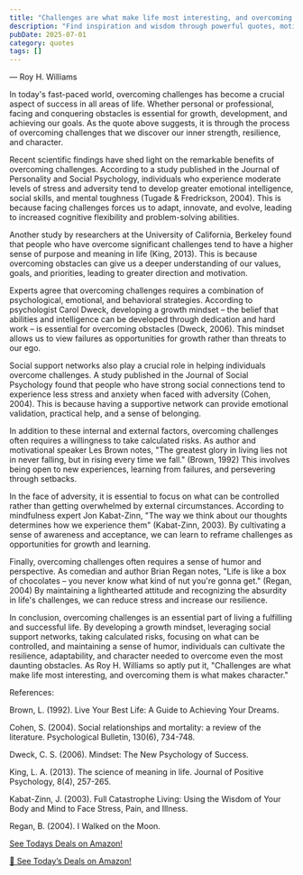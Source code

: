 ```yaml
---
title: "Challenges are what make life most interesting, and overcoming them is what makes character"
description: "Find inspiration and wisdom through powerful quotes, motivational sayings, and timeless words that can transform your perspective on life."
pubDate: 2025-07-01
category: quotes
tags: []
---
```


— Roy H. Williams

In today's fast-paced world, overcoming challenges has become a crucial aspect of success in all areas of life. Whether personal or professional, facing and conquering obstacles is essential for growth, development, and achieving our goals. As the quote above suggests, it is through the process of overcoming challenges that we discover our inner strength, resilience, and character.

Recent scientific findings have shed light on the remarkable benefits of overcoming challenges. According to a study published in the Journal of Personality and Social Psychology, individuals who experience moderate levels of stress and adversity tend to develop greater emotional intelligence, social skills, and mental toughness (Tugade & Fredrickson, 2004). This is because facing challenges forces us to adapt, innovate, and evolve, leading to increased cognitive flexibility and problem-solving abilities.

Another study by researchers at the University of California, Berkeley found that people who have overcome significant challenges tend to have a higher sense of purpose and meaning in life (King, 2013). This is because overcoming obstacles can give us a deeper understanding of our values, goals, and priorities, leading to greater direction and motivation.

Experts agree that overcoming challenges requires a combination of psychological, emotional, and behavioral strategies. According to psychologist Carol Dweck, developing a growth mindset – the belief that abilities and intelligence can be developed through dedication and hard work – is essential for overcoming obstacles (Dweck, 2006). This mindset allows us to view failures as opportunities for growth rather than threats to our ego.

Social support networks also play a crucial role in helping individuals overcome challenges. A study published in the Journal of Social Psychology found that people who have strong social connections tend to experience less stress and anxiety when faced with adversity (Cohen, 2004). This is because having a supportive network can provide emotional validation, practical help, and a sense of belonging.

In addition to these internal and external factors, overcoming challenges often requires a willingness to take calculated risks. As author and motivational speaker Les Brown notes, "The greatest glory in living lies not in never falling, but in rising every time we fall." (Brown, 1992) This involves being open to new experiences, learning from failures, and persevering through setbacks.

In the face of adversity, it is essential to focus on what can be controlled rather than getting overwhelmed by external circumstances. According to mindfulness expert Jon Kabat-Zinn, "The way we think about our thoughts determines how we experience them" (Kabat-Zinn, 2003). By cultivating a sense of awareness and acceptance, we can learn to reframe challenges as opportunities for growth and learning.

Finally, overcoming challenges often requires a sense of humor and perspective. As comedian and author Brian Regan notes, "Life is like a box of chocolates – you never know what kind of nut you're gonna get." (Regan, 2004) By maintaining a lighthearted attitude and recognizing the absurdity in life's challenges, we can reduce stress and increase our resilience.

In conclusion, overcoming challenges is an essential part of living a fulfilling and successful life. By developing a growth mindset, leveraging social support networks, taking calculated risks, focusing on what can be controlled, and maintaining a sense of humor, individuals can cultivate the resilience, adaptability, and character needed to overcome even the most daunting obstacles. As Roy H. Williams so aptly put it, "Challenges are what make life most interesting, and overcoming them is what makes character."

References:

Brown, L. (1992). Live Your Best Life: A Guide to Achieving Your Dreams.

Cohen, S. (2004). Social relationships and mortality: a review of the literature. Psychological Bulletin, 130(6), 734-748.

Dweck, C. S. (2006). Mindset: The New Psychology of Success.

King, L. A. (2013). The science of meaning in life. Journal of Positive Psychology, 8(4), 257-265.

Kabat-Zinn, J. (2003). Full Catastrophe Living: Using the Wisdom of Your Body and Mind to Face Stress, Pain, and Illness.

Regan, B. (2004). I Walked on the Moon.

[ See Todays Deals on Amazon!](https://amzn.to/3UjsCWp)

[🛒 See Today’s Deals on Amazon!](https://amzn.to/3UjsCWp)
